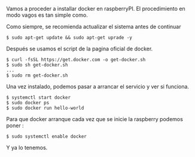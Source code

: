 Vamos a proceder a installar docker en raspberryPI. El procedimiento en modo vagos es tan simple como. 

Como siempre, se recomienda actualizar el sistema antes de continuar

```console
$ sudo apt-get update && sudo apt-get uprade -y
```

Después se usamos el script de la pagina oficial de docker.
```console
$ curl -fsSL https://get.docker.com -o get-docker.sh
$ sudo sh get-docker.sh
...
$ sudo rm get-docker.sh

```

Una vez instalado, podemos pasar a arrancar el servicio y ver si funciona.

```console
$ systemctl start docker
$ sudo docker ps 
$ sudo docker run hello-world

```

Para que docker arranque cada vez que se inicie la raspberry podemos poner : 
```console
$ sudo systemctl enable docker
```

Y ya lo tenemos.